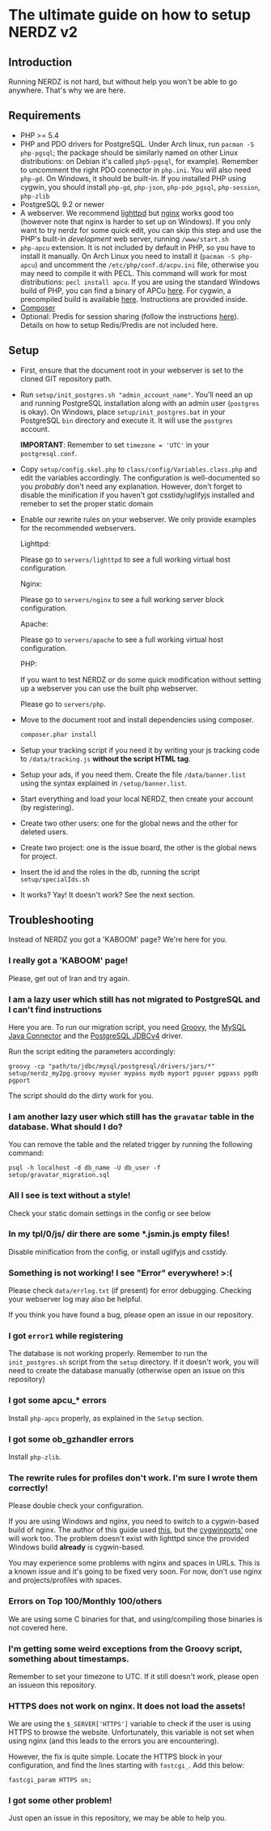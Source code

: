 The ultimate guide on how to setup NERDZ v2
=================================

Introduction
------------

Running NERDZ is not hard, but without help you won't be able to go anywhere. That's why we are here.

Requirements
------------

- PHP >= 5.4
- PHP and PDO drivers for PostgreSQL. Under Arch linux, run `pacman -S php-pgsql`; the package should be similarly named on other Linux distributions: on Debian it's called `php5-pgsql`, for example).
Remember to uncomment the right PDO connector in `php.ini`. You will also need `php-gd`. On Windows, it should be built-in. If you installed PHP using cygwin, you should install `php-gd`, `php-json`, `php-pdo_pgsql`, `php-session`, `php-zlib`
- PostgreSQL 9.2 or newer
- A webserver. We recommend [lighttpd](http://www.lighttpd.net/) but [nginx](http://nginx.org/) works good too (however note that nginx is harder to set up on Windows). If you only want to try nerdz for some quick edit, you can skip this step and use the PHP's built-in _development_ web server, running `/www/start.sh`
- `php-apcu` extension. It is not included by default in PHP, so you have to install it manually. On Arch Linux you need to install it (`pacman -S php-apcu`) and uncomment the `/etc/php/conf.d/acpu.ini` file, otherwise you may need to compile it with PECL. This command will work for most distributions: `pecl install apcu`. If you are using the standard Windows build of PHP, you can find a binary of APCu [here](http://pecl.php.net/package/APCu). For cygwin, a precompiled build is available [here](http://robertof.nwa.xyz/mirror/apcu-cygwin/). Instructions are provided inside.
- [Composer](https://getcomposer.org/)
- Optional: Predis for session sharing (follow the instructions [here](http://pear.nrk.io/)). Details on how to setup Redis/Predis are not included here.

Setup
-----

- First, ensure that the document root in your webserver is set to the cloned GIT repository path.
- Run `setup/init_postgres.sh "admin_account_name"`. You'll need an up and running PostgreSQL installation along with an admin user (`postgres` is okay). On Windows, place `setup/init_postgres.bat` in your PostgreSQL `bin` directory and execute it. It will use the `postgres` account.

  **IMPORTANT**: Remember to set `timezone = 'UTC'` in your `postgresql.conf`.
- Copy `setup/config.skel.php` to `class/config/Variables.class.php` and edit the variables accordingly. The configuration is well-documented so you _probably_ don't need any explanation.
  However, don't forget to disable the minification if you haven't got csstidy/uglifyjs installed and remeber to set the proper static domain
- Enable our rewrite rules on your webserver. We only provide examples for the recommended webservers.

  Lighttpd:

  Please go to `servers/lighttpd` to see a full working virtual host configuration.

  Nginx:

  Please go to `servers/nginx` to see a full working server block configuration.

  Apache:

  Please go to `servers/apache` to see a full working virtual host configuration.

  PHP:

  If you want to test NERDZ or do some quick modification without setting up a webserver you can use the built php webserver.

  Please go to `servers/php`.

- Move to the document root and install dependencies using composer.
  ```sh
  composer.phar install
  ```
- Setup your tracking script if you need it by writing your js tracking code to `/data/tracking.js` **without the script HTML tag**.
- Setup your ads, if you need them. Create the file `/data/banner.list` using the syntax explained in `/setup/banner.list`.
- Start everything and load your local NERDZ, then create your account (by registering).
- Create two other users: one for the global news and the other for deleted users.
- Create two project: one is the issue board, the other is the global news for project.
- Insert the id and the roles in the db, running the script `setup/specialIds.sh`
- It works? Yay! It doesn't work? See the next section.

Troubleshooting
---------------

Instead of NERDZ you got a 'KABOOM' page? We're here for you.

### I really got a 'KABOOM' page!

Please, get out of Iran and try again.

### I am a lazy user which still has not migrated to PostgreSQL and I can't find instructions

Here you are. To run our migration script, you need [Groovy](http://groovy.codehaus.org/), the [MySQL Java Connector](https://dev.mysql.com/downloads/connector/j/) and the [PostgreSQL JDBCv4](http://jdbc.postgresql.org/download.html) driver.

Run the script editing the parameters accordingly:

`groovy -cp "path/to/jdbc/mysql/postgresql/drivers/jars/*" setup/nerdz_my2pg.groovy myuser mypass mydb myport pguser pgpass pgdb pgport`

The script should do the dirty work for you.

### I am another lazy user which still has the `gravatar` table in the database. What should I do?

You can remove the table and the related trigger by running the following command:

`psql -h localhost -d db_name -U db_user -f setup/gravatar_migration.sql`

### All I see is text without a style!

Check your static domain settings in the config or see below 

### In my tpl/0/js/ dir there are some *.jsmin.js empty files!

Disable minification from the config, or install uglifyjs and csstidy.

### Something is not working! I see "Error" everywhere! >:(

Please check `data/errlog.txt` (if present) for error debugging. Checking your webserver log may also be helpful.

If you think you have found a bug, please open an issue in our repository.

### I got `error1` while registering

The database is not working properly. Remember to run the `init_postgres.sh` script from the `setup` directory.
If it doesn't work, you will need to create the database manually (otherwise open an issue on this repository)

### I got some apcu_* errors

Install `php-apcu` properly, as explained in the `Setup` section.

### I got some ob_gzhandler errors

Install `php-zlib`.

### The rewrite rules for profiles don't work. I'm sure I wrote them correctly!

Please double check your configuration.

If you are using Windows and nginx, you need to switch to a cygwin-based build of nginx. The author of this guide used [this](http://kevinworthington.com/nginx-for-windows/), but the [cygwinports'](https://sourceware.org/cygwinports/) one will work too. The problem doesn't exist with lighttpd since the provided Windows build **already** is cygwin-based.

You may experience some problems with nginx and spaces in URLs. This is a known issue and it's going to be fixed very soon. For now, don't use nginx and projects/profiles with spaces.

### Errors on Top 100/Monthly 100/others

We are using some C binaries for that, and using/compiling those binaries is not covered here.

### I'm getting some weird exceptions from the Groovy script, something about timestamps.

Remember to set your timezone to UTC. If it still doesn't work, please open an issueon this repository.

### HTTPS does not work on nginx. It does not load the assets!

We are using the `$_SERVER['HTTPS']` variable to check if the user is using HTTPS to browse the website. Unfortunately, this variable is not set when using nginx (and this leads to the errors you are encountering).

However, the fix is quite simple. Locate the HTTPS block in your configuration, and find the lines starting with `fastcgi_`. Add this below:

```nginx
fastcgi_param HTTPS on;
```

### I got some other problem!

Just open an issue in this repository, we may be able to help you.
